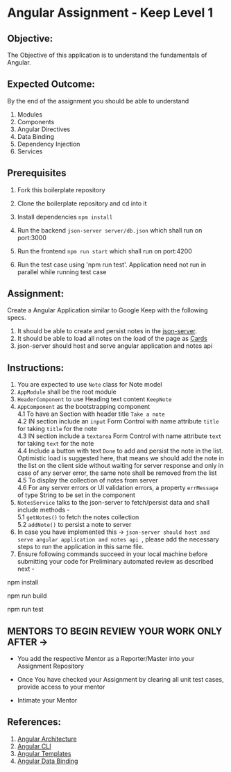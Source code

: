 # Angular Assignment - Keep	Level 1
	
## Objective:	
	
The Objective of this application is to understand the fundamentals of Angular.	
	
## Expected Outcome:	
	
By the end of the assignment you should be able to understand	
	
1.  Modules  
2.  Components	
3.  Angular Directives
4.  Data Binding	
5.  Dependency Injection	
6.  Services  

## Prerequisites

1. Fork this boilerplate repository  
2. Clone the boilerplate repository and cd into it  
3. Install dependencies `npm install`  
4. Run the backend `json-server server/db.json`  which shall run on port:3000  
5. Run the frontend `npm run start` which shall run on port:4200  

6. Run the test case using 'npm run test'. Application need not run in parallel while running test case

## Assignment:	
	
Create a Angular Application similar to Google Keep with the following specs.	
	
1.  It should be able to create and persist notes in the [json-server](https://www.npmjs.com/package/json-server).	
2.  It should be able to load all notes on the load of the page as [Cards](https://material.angular.io/components/card/overview)	
3.  json-server should host and serve angular application and notes api  

## Instructions:

1. You are expected to use `Note` class for Note model  
2. `AppModule` shall be the root module  
3. `HeaderComponent` to use Heading text content `KeepNote`  
4. `AppComponent` as the bootstrapping component  
	4.1 To have an Section with header title `Take a note`  
	4.2 IN section  include an `input` Form Control with name attribute `title` for taking `title` for the note   
	4.3 IN section   include a `textarea` Form Control with name attribute `text` for taking `text` for the note  
	4.4 Include a button with text `Done` to add and persist the note in the list. Optimistic load is suggested here, that means we should add the note in the list on the client side without waiting for server response and only in case of any server error, the same note shall be removed from the list  
	4.5 To display the collection of notes from server  
	4.6 For any server errors or UI validation errors, a property `errMessage` of type String to be set in the component    
5. `NotesService` talks to the json-server to fetch/persist data and shall include methods -  
	5.1 `getNotes()` to fetch the notes collection  
	5.2 `addNote()` to persist a note to server  
6. In case you have implemented this -> `json-server should host and serve angular application and notes api `, please add the necessary steps to run the application in this same file.  
7. Ensure following commands succeed in your local machine before submitting your code for Preliminary automated review as described next -  


npm install

npm run build

npm run test



## MENTORS TO BEGIN REVIEW YOUR WORK ONLY AFTER ->

- You add the respective Mentor as a Reporter/Master into your Assignment Repository

- Once You have checked your Assignment by clearing all unit test cases, provide access to your mentor

- Intimate your Mentor 



## References:	
	
 
1.  [Angular Architecture](https://angular.io/guide/architecture)
2.  [Angular CLI](https://cli.angular.io/)	
3.  [Angular Templates](https://angular.io/guide/architecture#templates)	
4.  [Angular Data Binding](https://angular.io/guide/architecture#data-binding)	
